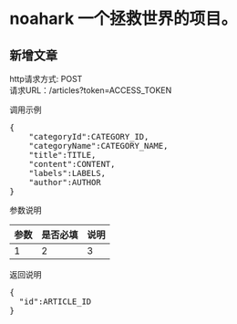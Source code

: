 # noahark 一个拯救世界的项目。

## 新增文章
http请求方式: POST  
请求URL：/articles?token=ACCESS_TOKEN

调用示例
<pre>
{
    "categoryId":CATEGORY_ID,
    "categoryName":CATEGORY_NAME,
    "title":TITLE,
    "content":CONTENT,
    "labels":LABELS,
    "author":AUTHOR
}
</pre>  
参数说明  

|参数|是否必填|说明|  
|---|---|---|  
|1|2|3|  

返回说明
<pre>
{
  "id":ARTICLE_ID
}
</pre>